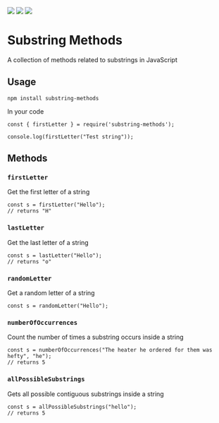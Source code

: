 
![](https://img.shields.io/github/issues/softwarecradle/substring-methods)
![](https://img.shields.io/github/forks/softwarecradle/substring-methods)
![](https://img.shields.io/github/stars/softwarecradle/substring-methods)

# Substring Methods
A collection of methods related to substrings in JavaScript

## Usage

```
npm install substring-methods
```

In your code
```
const { firstLetter } = require('substring-methods');

console.log(firstLetter("Test string"));
```

## Methods

### `firstLetter`
Get the first letter of a string
```
const s = firstLetter("Hello"); 
// returns "H"
```

### `lastLetter`
Get the last letter of a string
```
const s = lastLetter("Hello"); 
// returns "o"
```

### `randomLetter`
Get a random letter of a string
```
const s = randomLetter("Hello"); 
```

### `numberOfOccurrences`
Count the number of times a substring occurs inside a string
```
const s = numberOfOccurrences("The heater he ordered for them was hefty", "he");
// returns 5
```

### `allPossibleSubstrings`
Gets all possible contiguous substrings inside a string
```
const s = allPossibleSubstrings("hello");
// returns 5
```

